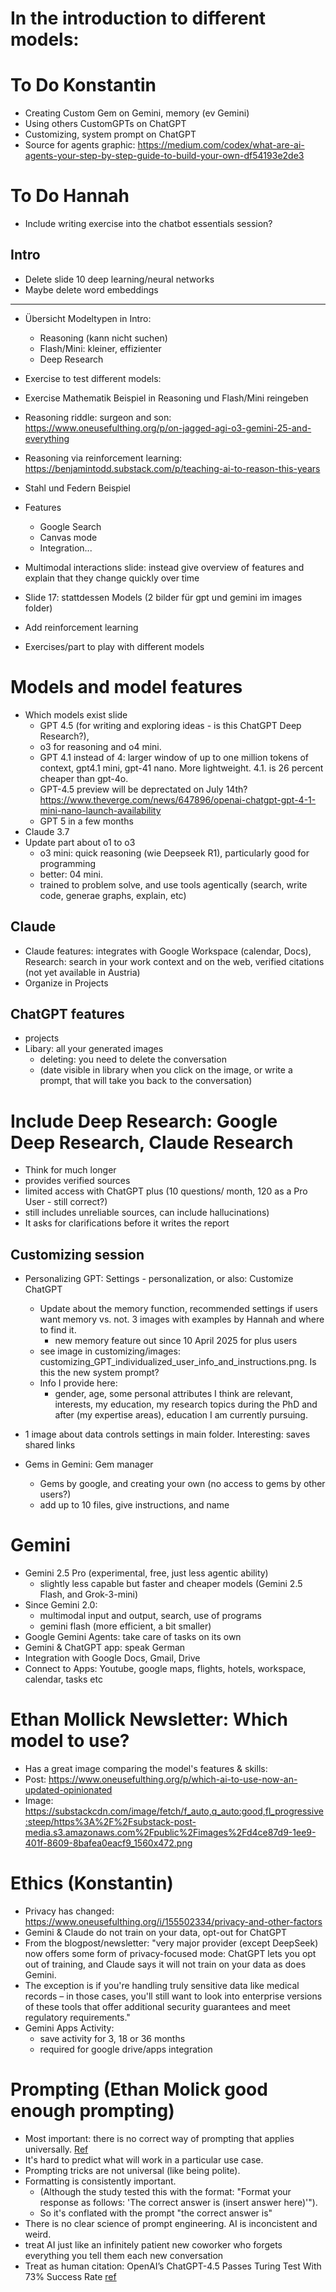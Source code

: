 # In the introduction to different models:

# To Do Konstantin

- Creating Custom Gem on Gemini, memory (ev Gemini)
- Using others CustomGPTs on ChatGPT
- Customizing, system prompt on ChatGPT
- Source for agents graphic: https://medium.com/codex/what-are-ai-agents-your-step-by-step-guide-to-build-your-own-df54193e2de3

# To Do Hannah

- Include writing exercise into the chatbot essentials session?

## Intro

- Delete slide 10 deep learning/neural networks
- Maybe delete word embeddings

---
- Übersicht Modeltypen in Intro: 
  - Reasoning (kann nicht suchen)
  - Flash/Mini: kleiner, effizienter
  - Deep Research
- Exercise to test different models:
- Exercise Mathematik Beispiel in Reasoning und Flash/Mini reingeben
- Reasoning riddle: surgeon and son: https://www.oneusefulthing.org/p/on-jagged-agi-o3-gemini-25-and-everything
- Reasoning via reinforcement learning: https://benjamintodd.substack.com/p/teaching-ai-to-reason-this-years
- Stahl und Federn Beispiel
- Features
  - Google Search
  - Canvas mode
  - Integration...
- Multimodal interactions slide: instead give overview of features and explain that they change quickly over time
- Slide 17: stattdessen Models (2 bilder für gpt und gemini im images folder)

- Add reinforcement learning
- Exercises/part to play with different models

# Models and model features

- Which models exist slide
  - GPT 4.5 (for writing and exploring ideas - is this ChatGPT Deep Research?), 
  - o3 for reasoning and o4 mini. 
  - GPT 4.1 instead of 4: larger window of up to one million tokens of context, gpt4.1 mini, gpt-41 nano. More lightweight. 4.1. is 26 percent cheaper than gpt-4o.
  - GPT-4.5 preview will be deprectated on July 14th? https://www.theverge.com/news/647896/openai-chatgpt-gpt-4-1-mini-nano-launch-availability
  - GPT 5 in a few months
- Claude 3.7
- Update part about o1 to o3
  - o3 mini: quick reasoning (wie Deepseek R1), particularly good for programming
  - better: 04 mini. 
  - trained to problem solve, and use tools agentically (search, write code, generae graphs, explain, etc)

## Claude

- Claude features: integrates with Google Workspace (calendar, Docs), Research: search in your work context and on the web, verified citations (not yet available in Austria)
- Organize in Projects

## ChatGPT features

- projects
- Libary: all your generated images
    - deleting: you need to delete the conversation 
    - (date visible in library when you click on the image, or write a prompt, that will take you back to the conversation)


# Include Deep Research: Google Deep Research, Claude Research

  - Think for much longer
  - provides verified sources
  - limited access with ChatGPT plus (10 questions/ month, 120 as a Pro User - still correct?)
  - still includes unreliable sources, can include hallucinations)
- It asks for clarifications before it writes the report

## Customizing session

- Personalizing GPT: Settings - personalization, or also: Customize ChatGPT
  - Update about the memory function, recommended settings if users want memory vs. not. 3 images with examples by Hannah and where to find it. 
    - new memory feature out since 10 April 2025 for plus users
  - see image in customizing/images: customizing_GPT_individualized_user_info_and_instructions.png. Is this the new system prompt?
  - Info I provide here: 
    - gender, age, some personal attributes I think are relevant, interests, my education, 
    my research topics during the PhD and after (my expertise areas), education I am currently pursuing.
- 1 image about data controls settings in main folder. Interesting: saves shared links

- Gems in Gemini: Gem manager
  - Gems by google, and creating your own (no access to gems by other users?)
  - add up to 10 files, give instructions, and name

# Gemini

- Gemini 2.5 Pro (experimental, free, just less agentic ability)
    - slightly less capable but faster and cheaper models (Gemini 2.5 Flash, and Grok-3-mini)
- Since Gemini 2.0: 
  - multimodal input and output, search, use of programs
  - gemini flash (more efficient, a bit smaller)
- Google Gemini Agents: take care of tasks on its own
- Gemini & ChatGPT app: speak German
- Integration with Google Docs, Gmail, Drive
- Connect to Apps: Youtube, google maps, flights, hotels, workspace, calendar, tasks etc

# Ethan Mollick Newsletter: Which model to use?

- Has a great image comparing the model's features & skills:
- Post: https://www.oneusefulthing.org/p/which-ai-to-use-now-an-updated-opinionated
- Image: https://substackcdn.com/image/fetch/f_auto,q_auto:good,fl_progressive:steep/https%3A%2F%2Fsubstack-post-media.s3.amazonaws.com%2Fpublic%2Fimages%2Fd4ce87d9-1ee9-401f-8609-8bafea0eacf9_1560x472.png

# Ethics (Konstantin)

- Privacy has changed: https://www.oneusefulthing.org/i/155502334/privacy-and-other-factors
- Gemini & Claude do not train on your data, opt-out for ChatGPT
- From the blogpost/newsletter: "very major provider (except DeepSeek) now offers some form of privacy-focused mode: ChatGPT lets you opt out of training, and Claude says it will not train on your data as does Gemini. 
- The exception is if you're handling truly sensitive data like medical records – in those cases, you'll still want to look into enterprise versions of these tools that offer additional security guarantees and meet regulatory requirements."
- Gemini Apps Activity: 
  - save activity for 3, 18 or 36 months
  - required for google drive/apps integration

# Prompting (Ethan Molick good enough prompting)

- Most important: there is no correct way of prompting that applies universally. [Ref](https://ai-analytics.wharton.upenn.edu/generative-ai-labs/research-and-technical-reports/tech-report-prompt-engineering-is-complicated-and-contingent/)
- It's hard to predict what will work in a particular use case.
- Prompting tricks are not universal (like being polite). 
- Formatting is consistently important. 
  - (Although the study tested this with the format: "Format your response as follows: 'The correct answer is (insert answer here)'"). 
  - So it's conflated with the prompt "the correct answer is"
- There is no clear science of prompt engineering. AI is inconcistent and weird. 
- treat AI just like an infinitely patient new coworker who forgets everything you tell them each new conversation
- Treat as human citation: OpenAI’s ChatGPT-4.5 Passes Turing Test With 73% Success Rate [ref](https://arxiv.org/pdf/2503.23674)
